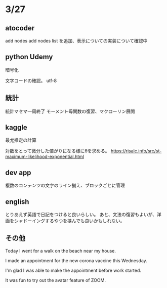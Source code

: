 # 3/27

## atocoder
add nodes
add nodes list
を追加、表示についての実装について確認中

## python Udemy
暗号化

文字コードの確認。
utf-8

## 統計
統計マセマ一周終了
モーメント母関数の復習、マクローリン展開

## kaggle
最尤推定の計算

対数をとって微分した値が０になる様にθを求める。
https://risalc.info/src/st-maximum-likelihood-exponential.html

## dev app
複数のコンテンツの文字のライン揃え、ブロックごとに管理

## english
とりあえず英語で日記をつけると良いらしい。
あと、文法の復習もよいが、洋画をシャドーイングするやつを挟んでも良いかもしれない。

## その他

Today I went for a walk on the beach near my house.

I made an appointment for the new corona vaccine this Wednesday.

I'm glad I was able to make the appointment before work started.

It was fun to try out the avatar feature of ZOOM.




